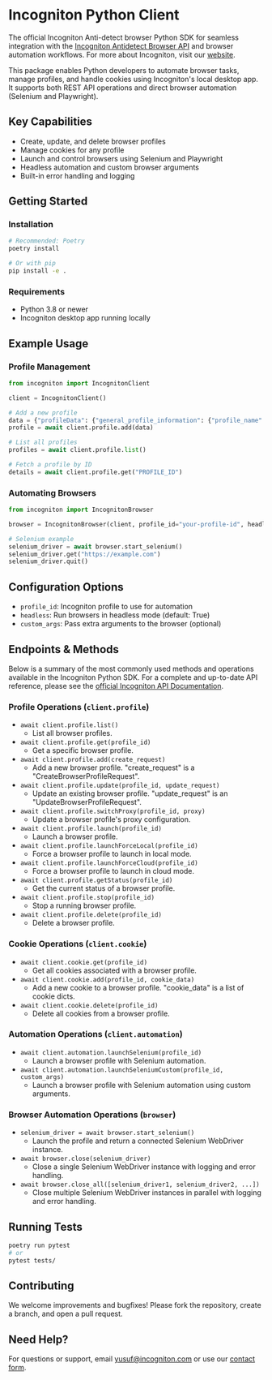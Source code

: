 # Incogniton Python Client

The official Incogniton Anti-detect browser Python SDK for seamless integration with the [Incogniton Antidetect Browser API](https://api-docs.incogniton.com/) and browser automation workflows. For more about Incogniton, visit our [website](https://incogniton.com).

This package enables Python developers to automate browser tasks, manage profiles, and handle cookies using Incogniton's local desktop app. It supports both REST API operations and direct browser automation (Selenium and Playwright).

## Key Capabilities

-  Create, update, and delete browser profiles
-  Manage cookies for any profile
-  Launch and control browsers using Selenium and Playwright
-  Headless automation and custom browser arguments
-  Built-in error handling and logging

## Getting Started

### Installation

```bash
# Recommended: Poetry
poetry install

# Or with pip
pip install -e .
```

### Requirements

-  Python 3.8 or newer
-  Incogniton desktop app running locally

## Example Usage

### Profile Management

```python
from incogniton import IncognitonClient

client = IncognitonClient()

# Add a new profile
data = {"profileData": {"general_profile_information": {"profile_name": "Test Profile"}}}
profile = await client.profile.add(data)

# List all profiles
profiles = await client.profile.list()

# Fetch a profile by ID
details = await client.profile.get("PROFILE_ID")
```

### Automating Browsers

```python
from incogniton import IncognitonBrowser

browser = IncognitonBrowser(client, profile_id="your-profile-id", headless=True)

# Selenium example
selenium_driver = await browser.start_selenium()
selenium_driver.get("https://example.com")
selenium_driver.quit()
```

## Configuration Options

-  `profile_id`: Incogniton profile to use for automation
-  `headless`: Run browsers in headless mode (default: True)
-  `custom_args`: Pass extra arguments to the browser (optional)

## Endpoints & Methods

Below is a summary of the most commonly used methods and operations available in the Incogniton Python SDK. For a complete and up-to-date API reference, please see the [official Incogniton API Documentation](https://api-docs.incogniton.com/).

### Profile Operations (`client.profile`)

-  `await client.profile.list()`
   -  List all browser profiles.
-  `await client.profile.get(profile_id)`
   -  Get a specific browser profile.
-  `await client.profile.add(create_request)`
   -  Add a new browser profile. "create_request" is a "CreateBrowserProfileRequest".
-  `await client.profile.update(profile_id, update_request)`
   -  Update an existing browser profile. "update_request" is an "UpdateBrowserProfileRequest".
-  `await client.profile.switchProxy(profile_id, proxy)`
   -  Update a browser profile's proxy configuration.
-  `await client.profile.launch(profile_id)`
   -  Launch a browser profile.
-  `await client.profile.launchForceLocal(profile_id)`
   -  Force a browser profile to launch in local mode.
-  `await client.profile.launchForceCloud(profile_id)`
   -  Force a browser profile to launch in cloud mode.
-  `await client.profile.getStatus(profile_id)`
   -  Get the current status of a browser profile.
-  `await client.profile.stop(profile_id)`
   -  Stop a running browser profile.
-  `await client.profile.delete(profile_id)`
   -  Delete a browser profile.

### Cookie Operations (`client.cookie`)

-  `await client.cookie.get(profile_id)`
   -  Get all cookies associated with a browser profile.
-  `await client.cookie.add(profile_id, cookie_data)`
   -  Add a new cookie to a browser profile. "cookie_data" is a list of cookie dicts.
-  `await client.cookie.delete(profile_id)`
   -  Delete all cookies from a browser profile.

### Automation Operations (`client.automation`)

-  `await client.automation.launchSelenium(profile_id)`
   -  Launch a browser profile with Selenium automation.
-  `await client.automation.launchSeleniumCustom(profile_id, custom_args)`
   -  Launch a browser profile with Selenium automation using custom arguments.

### Browser Automation Operations (`browser`)

-  `selenium_driver = await browser.start_selenium()`
   -  Launch the profile and return a connected Selenium WebDriver instance.
-  `await browser.close(selenium_driver)`
   -  Close a single Selenium WebDriver instance with logging and error handling.
-  `await browser.close_all([selenium_driver1, selenium_driver2, ...])`
   -  Close multiple Selenium WebDriver instances in parallel with logging and error handling.

## Running Tests

```bash
poetry run pytest
# or
pytest tests/
```

## Contributing

We welcome improvements and bugfixes! Please fork the repository, create a branch, and open a pull request.

## Need Help?

For questions or support, email <yusuf@incogniton.com> or use our [contact form](https://incogniton.com/contact).
